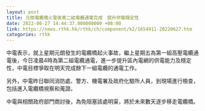 ```yaml
---
layout: post
title: 元朗電纜橋火警後第二組電纜通電完成　提升供電穩定性
date: 2022-06-27 14:44:37.000000000 +08:00
link: https://news.rthk.hk/rthk/ch/component/k2/1654911-20220627.htm
categories: rthk
---
```


中電表示，就上星期元朗發生的電纜橋起火事故，繼上星期五為第一組高壓電纜通電後，今日凌晨4時為第二組電纜通電，進一步提升區內電網的供電能力及穩定性，中電目標爭取在明天完成餘下一組電纜的通電工作。

另外，中電昨日聯同消防處、警方、機電署及政府化驗所人員，到現場進行檢查，包括進入電纜橋視察和蒐證。

中電與相關政府部門商討後，為免阻塞該處明渠，將於未來數天逐步移走電纜橋。
